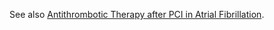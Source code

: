 See also [Antithrombotic Therapy after PCI in Atrial Fibrillation](../../Ischemic%20Heart%20Disease/Antithrombotic%20Therapy%20after%20PCI%20in%20Atrial%20Fibrillation.md).